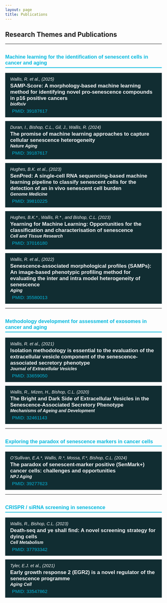 ```yaml
---
layout: page
title: Publications
---
```


<style>
  h3.theme-title {
    color: #02b8de;
    border-bottom: 2px solid #02b8de;
    padding-bottom: 0.3rem;
    margin-top: 2rem;
    font-weight: 600;
    font-family: Arial, sans-serif;
  }
  
  .pub-entry {
    background: #112D32;
    padding: 12px 16px;
    margin: 12px 0;
    color: #f7f9fa;
    font-family: Arial, sans-serif;
  }

  .pub-title {
    font-weight: 700;
    font-size: 1.05rem;
  }

  .pub-authors {
    font-style: italic;
    margin-bottom: 4px;
  }

  .pub-journal {
    font-weight: 600;
    margin-bottom: 6px;
  }

  .pub-links a {
    color: #02b8de;
    text-decoration: none;
    margin-right: 12px;
    font-size: 0.95rem;
  }
  
  .pub-links a:hover {
    text-decoration: underline;
  }
  
  .fa-link, .fa-file-pdf {
    margin-right: 6px;
  }
</style>

## Research Themes and Publications

---

<h3 class="theme-title">Machine learning for the identification of senescent cells in cancer and aging</h3>

<div class="pub-entry">
  <div class="pub-authors">Wallis, R. et al., (2025)</div>
  <div class="pub-title">SAMP-Score: A morphology-based machine learning method for identifying novel pro-senescence compounds in p16 positive cancers</div>
  <div class="pub-journal"><em>bioRxiv</em></div>
  <div class="pub-links">
    <a href="https://www.biorxiv.org/content/10.1101/2025.06.09.658585v1" target="_blank" rel="noopener">
      <i class="fas fa-link"></i>PMID: 39187617
    </a>
  </div>
</div>

<div class="pub-entry">
  <div class="pub-authors">Duran, I., Bishop, C.L., Gil, J., Wallis, R. (2024)</div>
  <div class="pub-title">The promise of machine learning approaches to capture cellular senescence heterogeneity</div>
  <div class="pub-journal"><em>Nature Aging</em></div>
  <div class="pub-links">
    <a href="https://pubmed.ncbi.nlm.nih.gov/39187617/" target="_blank" rel="noopener">
      <i class="fas fa-link"></i>PMID: 39187617
    </a>
  </div>
</div>

<div class="pub-entry">
  <div class="pub-authors">Hughes, B.K. et al., (2023)</div>
  <div class="pub-title">SenPred: A single-cell RNA sequencing-based machine learning pipeline to classify senescent cells for the detection of an in vivo senescent cell burden</div>
  <div class="pub-journal"><em>Genome Medicine</em></div>
  <div class="pub-links">
    <a href="https://genomemedicine.biomedcentral.com/articles/10.1186/s13073-024-01418-0" target="_blank" rel="noopener">
      <i class="fas fa-link"></i>PMID: 39810225
    </a>
  </div>
</div>

<div class="pub-entry">
  <div class="pub-authors">Hughes, B.K.* , Wallis, R.* , and Bishop, C.L. (2023)</div>
  <div class="pub-title">Yearning for Machine Learning: Opportunities for the classification and characterisation of senescence</div>
  <div class="pub-journal"><em>Cell and Tissue Research</em></div>
  <div class="pub-links">
    <a href="https://pubmed.ncbi.nlm.nih.gov/37016180/" target="_blank" rel="noopener">
      <i class="fas fa-link"></i>PMID: 37016180
    </a>
  </div>
</div>

<div class="pub-entry">
  <div class="pub-authors">Wallis, R. et al., (2022)</div>
  <div class="pub-title">Senescence-associated morphological profiles (SAMPs): An image-based phenotypic profiling method for evaluating the inter and intra model heterogeneity of senescence</div>
  <div class="pub-journal"><em>Aging</em></div>
  <div class="pub-links">
    <a href="https://pubmed.ncbi.nlm.nih.gov/35580013/" target="_blank" rel="noopener">
      <i class="fas fa-link"></i>PMID: 35580013
    </a>
  </div>
</div>

---

<h3 class="theme-title">Methodology development for assessment of exosomes in cancer and aging</h3>

<div class="pub-entry">
  <div class="pub-authors">Wallis, R. et al., (2021)</div>
  <div class="pub-title">Isolation methodology is essential to the evaluation of the extracellular vesicle component of the senescence‐associated secretory phenotype</div>
  <div class="pub-journal"><em>Journal of Extracellular Vesicles</em></div>
  <div class="pub-links">
    <a href="https://pubmed.ncbi.nlm.nih.gov/33659050/" target="_blank" rel="noopener">
      <i class="fas fa-link"></i>PMID: 33659050
    </a>
  </div>
</div>

<div class="pub-entry">
  <div class="pub-authors">Wallis, R., Mizen, H., Bishop, C.L. (2020)</div>
  <div class="pub-title">The Bright and Dark Side of Extracellular Vesicles in the Senescence-Associated Secretory Phenotype</div>
  <div class="pub-journal"><em>Mechanisms of Ageing and Development</em></div>
  <div class="pub-links">
    <a href="https://pubmed.ncbi.nlm.nih.gov/32461143/" target="_blank" rel="noopener">
      <i class="fas fa-link"></i>PMID: 32461143
    </a>
  </div>
</div>

---

<h3 class="theme-title">Exploring the paradox of senescence markers in cancer cells</h3>

<div class="pub-entry">
  <div class="pub-authors">O’Sullivan, E.A.*, Wallis, R.*, Mossa, F.*, Bishop, C.L. (2024)</div>
  <div class="pub-title">The paradox of senescent-marker positive (SenMark+) cancer cells: challenges and opportunities</div>
  <div class="pub-journal"><em>NPJ Aging</em></div>
  <div class="pub-links">
    <a href="https://pubmed.ncbi.nlm.nih.gov/39277623/" target="_blank" rel="noopener">
      <i class="fas fa-link"></i>PMID: 39277623
    </a>
  </div>
</div>

---

<h3 class="theme-title">CRISPR / siRNA screening in senescence</h3>

<div class="pub-entry">
  <div class="pub-authors">Wallis, R., Bishop, C.L. (2023)</div>
  <div class="pub-title">Death-seq and ye shall find: A novel screening strategy for dying cells</div>
  <div class="pub-journal"><em>Cell Metabolism</em></div>
  <div class="pub-links">
    <a href="https://pubmed.ncbi.nlm.nih.gov/37793342/" target="_blank" rel="noopener">
      <i class="fas fa-link"></i>PMID: 37793342
    </a>
  </div>
</div>

<div class="pub-entry">
  <div class="pub-authors">Tyler, E.J. et al., (2021)</div>
  <div class="pub-title">Early growth response 2 (EGR2) is a novel regulator of the senescence programme</div>
  <div class="pub-journal"><em>Aging Cell</em></div>
  <div class="pub-links">
    <a href="https://pubmed.ncbi.nlm.nih.gov/33547862/" target="_blank" rel="noopener">
      <i class="fas fa-link"></i>PMID: 33547862
    </a>
  </div>
</div>

<!-- Font Awesome for icons -->
<link rel="stylesheet" href="https://cdnjs.cloudflare.com/ajax/libs/font-awesome/6.5.0/css/all.min.css">
